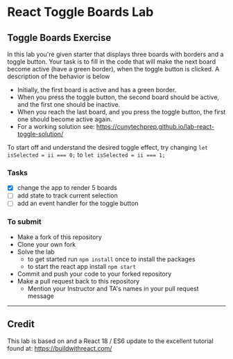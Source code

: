 # React Toggle Boards Lab

## Toggle Boards Exercise

In this lab you're given starter that displays three boards with borders and a toggle button. Your task is to fill in the code that will make the next board become active (have a green border), when the toggle button is clicked. A description of the behavior is below

- Initially, the first board is active and has a green border.
- When you press the toggle button, the second board should be active, and the first one should be inactive.
- When you reach the last board, and you press the toggle button, the first one should become active again.
- For a working solution see: https://cunytechprep.github.io/lab-react-toggle-solution/

To start off and understand the desired toggle effect, try changing `let isSelected = ii === 0;` to `let isSelected = ii === 1;`

### Tasks

- [X] change the app to render 5 boards
- [ ] add state to track current selection
- [ ] add an event handler for the toggle button

### To submit

- Make a fork of this repository
- Clone your own fork
- Solve the lab
  - to get started run `npm install` once to install the packages
  - to start the react app install `npm start`
- Commit and push your code to your forked repository
- Make a pull request back to this repository
  - Mention your Instructor and TA's names in your pull request message

---

## Credit

This lab is based on and a React 18 / ES6 update to the excellent tutorial found at: https://buildwithreact.com/
